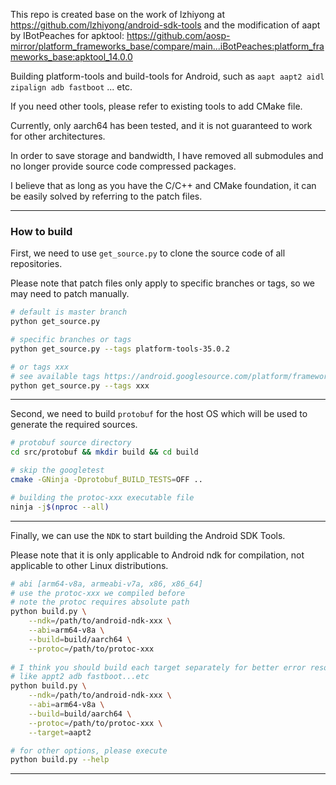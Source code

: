 This repo is created base on the work of lzhiyong at https://github.com/lzhiyong/android-sdk-tools and the modification of aapt by IBotPeaches for apktool: https://github.com/aosp-mirror/platform_frameworks_base/compare/main...iBotPeaches:platform_frameworks_base:apktool_14.0.0

Building platform-tools and build-tools for Android, such as `aapt aapt2 aidl zipalign adb fastboot` ... etc.

If you need other tools, please refer to existing tools to add CMake file.

Currently, only aarch64 has been tested, and it is not guaranteed to work for other architectures.

In order to save storage and bandwidth, I have removed all submodules and no longer provide source code compressed packages.

I believe that as long as you have the C/C++ and CMake foundation, it can be easily solved by referring to the patch files.

 **** 
 
### How to build
First, we need to use `get_source.py` to clone the source code of all repositories.

Please note that patch files only apply to specific branches or tags, so we may need to patch manually.

```bash
# default is master branch
python get_source.py

# specific branches or tags
python get_source.py --tags platform-tools-35.0.2

# or tags xxx
# see available tags https://android.googlesource.com/platform/frameworks/base/+refs
python get_source.py --tags xxx

```

 **** 

Second, we need to build `protobuf` for the host OS which will be used to generate the required sources.

```bash
# protobuf source directory
cd src/protobuf && mkdir build && cd build

# skip the googletest
cmake -GNinja -Dprotobuf_BUILD_TESTS=OFF ..

# building the protoc-xxx executable file
ninja -j$(nproc --all)

```

 **** 
 
Finally, we can use the `NDK` to start building the Android SDK Tools.

Please note that it is only applicable to Android ndk for compilation, not applicable to other Linux distributions.

```bash
# abi [arm64-v8a, armeabi-v7a, x86, x86_64]
# use the protoc-xxx we compiled before
# note the protoc requires absolute path
python build.py \
    --ndk=/path/to/android-ndk-xxx \
    --abi=arm64-v8a \
    --build=build/aarch64 \
    --protoc=/path/to/protoc-xxx
    
# I think you should build each target separately for better error resolution
# like appt2 adb fastboot...etc
python build.py \
    --ndk=/path/to/android-ndk-xxx \
    --abi=arm64-v8a \
    --build=build/aarch64 \
    --protoc=/path/to/protoc-xxx \
    --target=aapt2

# for other options, please execute
python build.py --help

```

 **** 
 
